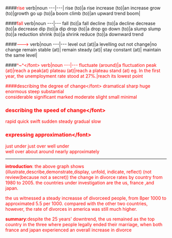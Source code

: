 ####<font color="red">rise</font>
verb|noun
---|---|
rise (to)|a rise 
increase (to)|an increase
grow (to)|growth
go up (to)|a boom 
climb (to)|an upward trend
boom|

####<font color="red">fall</font>
verb|noun
---|---
fall (to)|a fall
decline (to)|a decline
decrease (to)|a decrease
dip (to)|a dip
drop (to)|a drop
go down (to)|a slump
slump (to)|a reduction
shrink (to)|a shrink
reduce (to)|a downward trend

####<font color="red">---></font>
verb|noun
---|---
level out (at)|a levelling out
not change|no change
remain stable (at)|
remain steady (at)|
stay constant (at)|
maintain the same level|

####<font color="red">^~^</font\>
verb|noun
---|---
fluctuate (around)|a fluctuation
peak (at)|reach a peak(at)
plateau (at)|reach a plateau
stand  (at)  eg. In the first year, the unemployment rate stood at 27%.|reach its lowest point

####<font color="red">describing the degree of change</font\>
dramatical   sharp   huge   enormous   steep   substantial  
considerable   significant   marked   moderate   slight   small   minimal   

### <font color="red">describing the speed of change</font\>
rapid   quick   swift   sudden   steady   gradual   slow   

### <font color="red">expressing approximation</font\>
just under   just over   well under  
well over   about   around   nearly    approximately 

---

**introduction**:  the above graph shows (illustrate,describe,demonstrate,display, unfold, indicate, reflect)  (not review(because not a secret)) the change in divorce rates by country from 1980 to 2005. the  countries under investigation are the us, france ,and japan.

the us witnessed a steady increasse of divorceed people, from 8per  1000 to approximated 5.5 per 1000. compared with the other two countries, however, the rate of divorces in america was still much higher.

**summary**:despite the 25 years' downtrend, the us remained as the top country in the three where people legally ended their marriage, when both france and japan experienced an overall increase in divorce